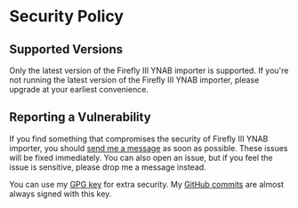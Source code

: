 # Security Policy

## Supported Versions

Only the latest version of the Firefly III YNAB importer is supported. If you're not running the latest version of the Firefly III YNAB importer, please upgrade at your earliest convenience.

## Reporting a Vulnerability

If you find something that compromises the security of Firefly III YNAB importer, you should [send me a message](mailto:james@firefly-iii.org) as soon as possible. These issues will be fixed immediately. You can also open an issue, but if you feel the issue is sensitive, please drop me a message instead.

You can use my [GPG key](https://keybase.io/jc5) for extra security. My [GitHub commits](https://github.com/firefly-iii/firefly-iii/commits/master) are almost always signed with this key.
